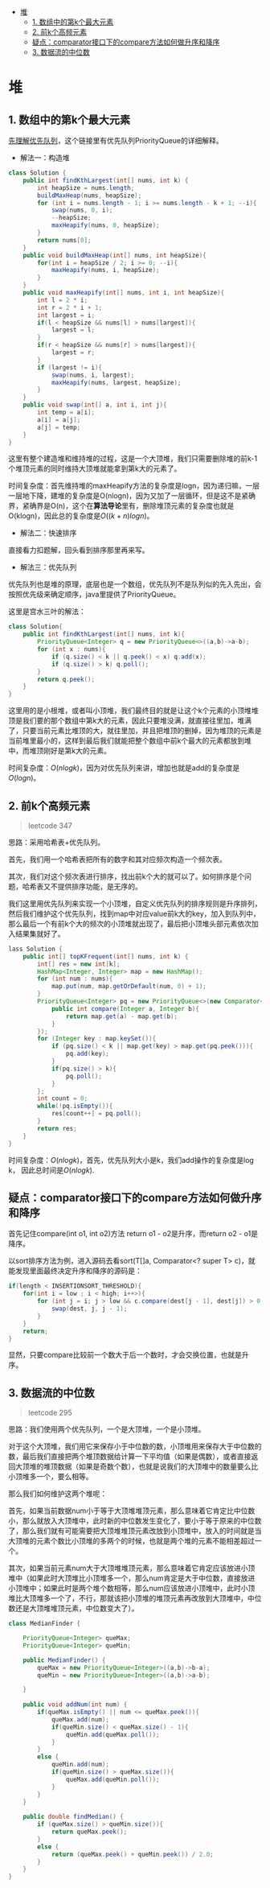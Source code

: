 - [堆](#堆)
  - [1. 数组中的第k个最大元素](#1-数组中的第k个最大元素)
  - [2. 前k个高频元素](#2-前k个高频元素)
  - [疑点：comparator接口下的compare方法如何做升序和降序](#疑点comparator接口下的compare方法如何做升序和降序)
  - [3. 数据流的中位数](#3-数据流的中位数)


# 堆

## 1. 数组中的第k个最大元素

[先理解优先队列](https://javabetter.cn/collection/PriorityQueue.html)，这个链接里有优先队列PriorityQueue的详细解释。

* 解法一：构造堆

```java
class Solution {
    public int findKthLargest(int[] nums, int k) {
        int heapSize = nums.length;
        buildMaxHeap(nums, heapSize);
        for (int i = nums.length - 1; i >= nums.length - k + 1; --i){
            swap(nums, 0, i);
            --heapSize;
            maxHeapify(nums, 0, heapSize);
        }
        return nums[0];
    }
    public void buildMaxHeap(int[] nums, int heapSize){
        for(int i = heapSize / 2; i >= 0; --i){
            maxHeapify(nums, i, heapSize);
        }
    }
    public void maxHeapify(int[] nums, int i, int heapSize){
        int l = 2 * i;
        int r = 2 * i + 1;
        int largest = i;
        if(l < heapSize && nums[l] > nums[largest]){
            largest = l;
        }
        if(r < heapSize && nums[r] > nums[largest]){
            largest = r;
        }
        if (largest != i){
            swap(nums, i, largest);
            maxHeapify(nums, largest, heapSize);
        }
    }
    public void swap(int[] a, int i, int j){
        int temp = a[i];
        a[i] = a[j];
        a[j] = temp;
    }
}
```

这里有整个建造堆和维持堆的过程，这是一个大顶堆，我们只需要删除堆的前k-1个堆顶元素的同时维持大顶堆就能拿到第k大的元素了。

时间复杂度：首先维持堆的maxHeapify方法的复杂度是logn，因为递归嘛，一层一层地下降，建堆的复杂度是O(nlogn)，因为又加了一层循环，但是这不是紧确界，紧确界是O(n)，这个在**算法导论**里有，删除堆顶元素的复杂度也就是O(klogn)，因此总的复杂度是$O((k + n)logn)$。

* 解法二：快速排序

直接看力扣题解，回头看到排序那里再来写。

* 解法三：优先队列

优先队列也是堆的原理，底层也是一个数组，优先队列不是队列似的先入先出，会按照优先级来确定顺序，java里提供了PriorityQueue。

这里是宫水三叶的解法：

```java
class Solution{
    public int findKthLargest(int[] nums, int k){
        PriorityQueue<Integer> q = new PriorityQueue<>((a,b)->a-b);
        for (int x : nums){
            if (q.size() < k || q.peek() < x) q.add(x);
            if (q.size() > k) q.poll();
        }
        return q.peek();
    }
}
```
这里用的是小根堆，或者叫小顶堆，我们最终目的就是让这个k个元素的小顶堆堆顶是我们要的那个数组中第k大的元素，因此只要堆没满，就直接往里加，堆满了，只要当前元素比堆顶的大，就往里加，并且把堆顶的删掉，因为堆顶的元素是当前堆里最小的，这样到最后我们就能把整个数组中前k个最大的元素都放到堆中，而堆顶刚好是第k大的元素。

时间复杂度：$O(nlogk)$，因为对优先队列来讲，增加也就是add的复杂度是$O(logn)$。

## 2. 前k个高频元素

>leetcode 347

思路：采用哈希表+优先队列。

首先，我们用一个哈希表把所有的数字和其对应频次构造一个频次表。

其次，我们对这个频次表进行排序，找出前k个大的就可以了。如何排序是个问题，哈希表又不提供排序功能，是无序的。

我们这里用优先队列来实现一个小顶堆，自定义优先队列的排序规则是升序排列，然后我们维护这个优先队列，找到map中对应value前k大的key，加入到队列中，那么最后一个有前k个大的频次的小顶堆就出现了，最后把小顶堆头部元素依次加入结果集就好了。

```java
lass Solution {
    public int[] topKFrequent(int[] nums, int k) {
        int[] res = new int[k];
        HashMap<Integer, Integer> map = new HashMap();
        for (int num : nums){
            map.put(num, map.getOrDefault(num, 0) + 1);
        }
        PriorityQueue<Integer> pq = new PriorityQueue<>(new Comparator<Integer>(){
            public int compare(Integer a, Integer b){
                return map.get(a) - map.get(b);
            }
        });
        for (Integer key : map.keySet()){
            if (pq.size() < k || map.get(key) > map.get(pq.peek())){
                pq.add(key);
            }
            if(pq.size() > k){
                pq.poll();
            }
        };
        int count = 0;
        while(!pq.isEmpty()){
            res[count++] = pq.poll();
        }
        return res;
    }
}
```
时间复杂度：$O(nlogk)$，首先，优先队列大小是k，我们add操作的复杂度是log k， 因此总时间是$O(nlogk)$.



## 疑点：comparator接口下的compare方法如何做升序和降序

首先记住compare(int o1, int o2)方法 return o1 - o2是升序，而return o2 - o1是降序。

以sort排序方法为例，进入源码去看sort(T[]a, Comparator<? super T> c)，就能发现里面最终决定升序和降序的源码是：

```java
if(length < INSERTIONSORT_THRESHOLD){
    for(int i = low ; i < high; i++>){
        for (int j = i; j > low && c.compare(dest[j - 1], dest[j]) > 0; j--){
            swap(dest, j, j - 1);
        }
    }
    return;
}
```

显然，只要compare比较前一个数大于后一个数时，才会交换位置，也就是升序。

## 3. 数据流的中位数

>leetcode 295

思路：我们使用两个优先队列，一个是大顶堆，一个是小顶堆。

对于这个大顶堆，我们用它来保存小于中位数的数，小顶堆用来保存大于中位数的数，最后我们直接把两个堆顶数据给计算一下平均值（如果是偶数），或者直接返回大顶堆的堆顶数据（如果是奇数个数），也就是说我们的大顶堆中的数量要么比小顶堆多一个，要么相等。

那么我们如何维护这两个堆呢：

首先，如果当前数据num小于等于大顶堆堆顶元素，那么意味着它肯定比中位数小，那么就放入大顶堆中，此时新的中位数发生变化了，要小于等于原来的中位数了，那么我们就有可能需要把大顶堆堆顶元素改放到小顶堆中，放入的时间就是当大顶堆的元素个数比小顶堆的多两个的时候，也就是两个堆的元素不能相差超过一个。

其次，如果当前元素num大于大顶堆堆顶元素，那么意味着它肯定应该放进小顶堆中（如果此时大顶堆比小顶堆多一个，那么num肯定是大于中位数，直接放进小顶堆中；如果此时是两个堆个数相等，那么num应该放进小顶堆中，此时小顶堆比大顶堆多一个了，不行，那就该把小顶堆的堆顶元素再改放到大顶堆中，中位数还是大顶堆堆顶元素，中位数变大了）。

```java
class MedianFinder {

    PriorityQueue<Integer> queMax;
    PriorityQueue<Integer> queMin;

    public MedianFinder() {
        queMax = new PriorityQueue<Integer>((a,b)->b-a);
        queMin = new PriorityQueue<Integer>((a,b)->a-b);

    }
    
    public void addNum(int num) {
        if(queMax.isEmpty() || num <= queMax.peek()){
            queMax.add(num);
            if(queMin.size() < queMax.size() - 1){
                queMin.add(queMax.poll());
            }
        }
        else {
            queMin.add(num);
            if(queMin.size() > queMax.size()){
                queMax.add(queMin.poll());
            }
        }
    }
    
    public double findMedian() {
        if (queMax.size() > queMin.size()){
            return queMax.peek();
        }
        else {
            return (queMax.peek() + queMin.peek()) / 2.0;
        }
    }
}
```





